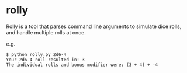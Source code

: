 # rolly
Rolly is a tool that parses command line arguments to simulate dice rolls, and handle multiple rolls at once.  

e.g. 
```
$ python rolly.py 2d6-4
Your 2d6-4 roll resulted in: 3
The individual rolls and bonus modifier were: (3 + 4) + -4
```
